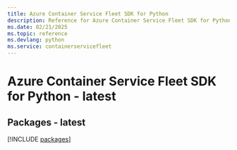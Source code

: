 ```yaml
---
title: Azure Container Service Fleet SDK for Python
description: Reference for Azure Container Service Fleet SDK for Python
ms.date: 02/21/2025
ms.topic: reference
ms.devlang: python
ms.service: containerservicefleet
---
```

# Azure Container Service Fleet SDK for Python - latest
## Packages - latest
[!INCLUDE [packages](container-service-fleet-index.md)]